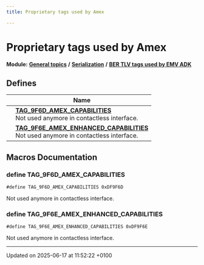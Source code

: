 ```yaml
---
title: Proprietary tags used by Amex

---
```


# Proprietary tags used by Amex

**Module:** **[General topics](group___a_d_k___g_e_n_e_r_a_l.md)** **/** **[Serialization](group___a_d_k___s_e_r_i_a_l_i_z_a_t_i_o_n.md)** **/** **[BER TLV tags used by EMV ADK](group___e_m_v___t_a_g_s.md)**



## Defines

|                | Name           |
| -------------- | -------------- |
|  | **[TAG_9F6D_AMEX_CAPABILITIES](group___e_x_p_r_e_s_s_p_a_y___t_a_g_s.md#define-tag-9f6d-amex-capabilities)** <br>Not used anymore in contactless interface.  |
|  | **[TAG_9F6E_AMEX_ENHANCED_CAPABILITIES](group___e_x_p_r_e_s_s_p_a_y___t_a_g_s.md#define-tag-9f6e-amex-enhanced-capabilities)** <br>Not used anymore in contactless interface.  |




## Macros Documentation

### define TAG_9F6D_AMEX_CAPABILITIES

```
#define TAG_9F6D_AMEX_CAPABILITIES 0xDF9F6D
```

Not used anymore in contactless interface. 

### define TAG_9F6E_AMEX_ENHANCED_CAPABILITIES

```
#define TAG_9F6E_AMEX_ENHANCED_CAPABILITIES 0xDF9F6E
```

Not used anymore in contactless interface. 



-------------------------------

Updated on 2025-06-17 at 11:52:22 +0100